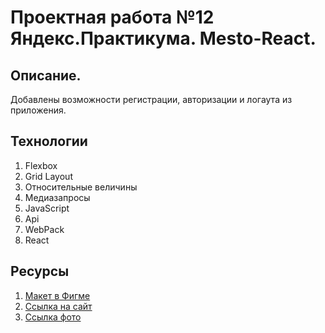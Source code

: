 # Проектная работа №12 Яндекс.Практикума. Mesto-React.

## Описание.

Добавлены возможности регистрации, авторизации и логаута из приложения.

## Технологии

1. Flexbox
2. Grid Layout
3. Относительные величины
4. Медиазапросы
5. JavaScript
6. Api
7. WebPack
8. React

## Ресурсы

1. [Макет в Фигме](https://www.figma.com/file/2cn9N9jSkmxD84oJik7xL7/JavaScript.-Sprint-4?node-id=0%3A1)
2. [Ссылка на сайт](https://nikitdubovoy.github.io/mesto/)
3. [Ссылка фото](https://unsplash.com/)
